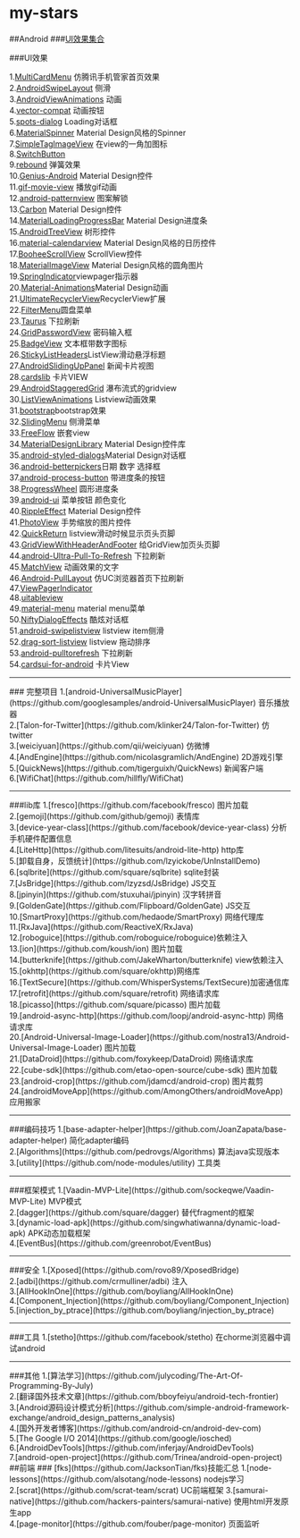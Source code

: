 # my-stars
##Android
###[UI效果集合](https://github.com/wasabeef/awesome-android-ui)

###UI效果

1.[MultiCardMenu](https://github.com/wujingchao/MultiCardMenu) 仿腾讯手机管家首页效果
<br>
2.[AndroidSwipeLayout](https://github.com/daimajia/AndroidSwipeLayout)
侧滑
<br>
3.[AndroidViewAnimations](https://github.com/daimajia/AndroidViewAnimations) 动画<br>
4.[vector-compat](https://github.com/wnafee/vector-compat) 动画按钮<br>
5.[spots-dialog](https://github.com/d-max/spots-dialog) Loading对话框<br>
6.[MaterialSpinner](https://github.com/ganfra/MaterialSpinner) Material Design风格的Spinner<br>
7.[SimpleTagImageView](https://github.com/wujingchao/SimpleTagImageView) 在view的一角加图标<br>
8.[SwitchButton](https://github.com/kyleduo/SwitchButton)<br>
9.[rebound](https://github.com/facebook/rebound) 弹簧效果<br>
10.[Genius-Android](https://github.com/qiujuer/Genius-Android) Material Design控件<br>
11.[gif-movie-view](https://github.com/sbakhtiarov/gif-movie-view) 播放gif动画<br>
12.[android-patternview](https://github.com/geftimov/android-patternview) 图案解锁<br>
13.[Carbon](https://github.com/ZieIony/Carbon) Material Design控件<br>
14.[MaterialLoadingProgressBar](https://github.com/lsjwzh/MaterialLoadingProgressBar) Material Design进度条<br>
15.[AndroidTreeView](https://github.com/bmelnychuk/AndroidTreeView) 树形控件<br>
16.[material-calendarview](https://github.com/prolificinteractive/material-calendarview) Material Design风格的日历控件<br>
17.[BooheeScrollView](https://github.com/zhaozhentao/BooheeScrollView) ScrollView控件<br>
18.[MaterialImageView](https://github.com/zhaozhentao/MaterialImageView) Material Design风格的圆角图片<br>
19.[SpringIndicator](https://github.com/chenupt/SpringIndicator)viewpager指示器<br>
20.[Material-Animations](https://github.com/lgvalle/Material-Animations)Material Design动画<br>
21.[UltimateRecyclerView](https://github.com/cymcsg/UltimateRecyclerView)RecyclerView扩展<br>
22.[FilterMenu](https://github.com/linroid/FilterMenu)圆盘菜单<br>
23.[Taurus](https://github.com/Yalantis/Taurus) 下拉刷新<br>
24.[GridPasswordView](https://github.com/Jungerr/GridPasswordView) 密码输入框<br>
25.[BadgeView](https://github.com/stefanjauker/BadgeView) 文本框带数字图标<br>
26.[StickyListHeaders](https://github.com/emilsjolander/StickyListHeaders)ListView滑动悬浮标题<br>
27.[AndroidSlidingUpPanel](https://github.com/umano/AndroidSlidingUpPanel) 新闻卡片视图<br>
28.[cardslib](https://github.com/gabrielemariotti/cardslib) 卡片VIEW<br>
29.[AndroidStaggeredGrid](https://github.com/etsy/AndroidStaggeredGrid) 瀑布流式的gridview<br>
30.[ListViewAnimations](https://github.com/nhaarman/ListViewAnimations) Listview动画效果<br>
31.[bootstrap](https://github.com/AndroidBootstrap/android-bootstrap)bootstrap效果<br>
32.[SlidingMenu](https://github.com/jfeinstein10/SlidingMenu) 侧滑菜单<br>
33.[FreeFlow](https://github.com/Comcast/FreeFlow) 嵌套view<br>
34.[MaterialDesignLibrary](https://github.com/navasmdc/MaterialDesignLibrary) Material Design控件库<br>
35.[android-styled-dialogs](https://github.com/avast/android-styled-dialogs)Material Design对话框<br>
36.[android-betterpickers](https://github.com/derekbrameyer/android-betterpickers)日期 数字 选择框<br>
37.[android-process-button](https://github.com/dmytrodanylyk/android-process-button) 带进度条的按钮<br>
38.[ProgressWheel](https://github.com/Todd-Davies/ProgressWheel) 圆形进度条<br>
39.[android-ui](https://github.com/markushi/android-ui) 菜单按钮 颜色变化<br>
40.[RippleEffect](https://github.com/traex/RippleEffect) Material Design控件<br>
41.[PhotoView](https://github.com/chrisbanes/PhotoView) 手势缩放的图片控件<br>
42.[QuickReturn](https://github.com/lawloretienne/QuickReturn) listview滑动时候显示页头页脚<br>
43.[GridViewWithHeaderAndFooter](https://github.com/liaohuqiu/android-GridViewWithHeaderAndFooter) 给GridView加页头页脚<br>
44.[android-Ultra-Pull-To-Refresh](https://github.com/liaohuqiu/android-Ultra-Pull-To-Refresh) 下拉刷新<br>
45.[MatchView](https://github.com/Rogero0o/MatchView) 动画效果的文字<br>
46.[Android-PullLayout](https://github.com/BlueMor/Android-PullLayout) 仿UC浏览器首页下拉刷新<br>
47.[ViewPagerIndicator](https://github.com/JakeWharton/ViewPagerIndicator)<br>
48.[uitableview](https://github.com/thiagolocatelli/android-uitableview) <br>
49.[material-menu](https://github.com/balysv/material-menu) material menu菜单<br>
50.[NiftyDialogEffects](https://github.com/sd6352051/NiftyDialogEffects) 酷炫对话框<br>
51.[android-swipelistview](https://github.com/47deg/android-swipelistview) listview item侧滑<br>
52.[drag-sort-listview](https://github.com/bauerca/drag-sort-listview) listview 拖动排序<br>
53.[android-pulltorefresh](https://github.com/johannilsson/android-pulltorefresh) 下拉刷新<br>
54.[cardsui-for-android](https://github.com/nadavfima/cardsui-for-android) 卡片View<br>






<hr>
### 完整项目
1.[android-UniversalMusicPlayer](https://github.com/googlesamples/android-UniversalMusicPlayer) 音乐播放器<br>
2.[Talon-for-Twitter](https://github.com/klinker24/Talon-for-Twitter) 仿twitter<br>
3.[weiciyuan](https://github.com/qii/weiciyuan) 仿微博<br>
4.[AndEngine](https://github.com/nicolasgramlich/AndEngine) 2D游戏引擎<br>
5.[QuickNews](https://github.com/tigerguixh/QuickNews) 新闻客户端<br>
6.[WifiChat](https://github.com/hillfly/WifiChat)<br>
<hr>
###lib库
1.[fresco](https://github.com/facebook/fresco) 图片加载<br>
2.[gemoji](https://github.com/github/gemoji) 表情库<br>
3.[device-year-class](https://github.com/facebook/device-year-class) 分析手机硬件配置信息<br>
4.[LiteHttp](https://github.com/litesuits/android-lite-http) http库<br>
5.[卸载自身，反馈统计](https://github.com/lzyickobe/UnInstallDemo)<br>
6.[sqlbrite](https://github.com/square/sqlbrite) sqlite封装<br>
7.[JsBridge](https://github.com/lzyzsd/JsBridge) JS交互<br>
8.[jpinyin](https://github.com/stuxuhai/jpinyin) 汉字转拼音<br>
9.[GoldenGate](https://github.com/Flipboard/GoldenGate) JS交互<br>
10.[SmartProxy](https://github.com/hedaode/SmartProxy) 网络代理库<br>
11.[RxJava](https://github.com/ReactiveX/RxJava)<br>
12.[roboguice](https://github.com/roboguice/roboguice)依赖注入<br>
13.[ion](https://github.com/koush/ion) 图片加载<br>
14.[butterknife](https://github.com/JakeWharton/butterknife) view依赖注入<br>
15.[okhttp](https://github.com/square/okhttp)网络库<br>
16.[TextSecure](https://github.com/WhisperSystems/TextSecure)加密通信库<br>
17.[retrofit](https://github.com/square/retrofit) 网络请求库<br>
18.[picasso](https://github.com/square/picasso) 图片加载<br>
19.[android-async-http](https://github.com/loopj/android-async-http) 网络请求库<br>
20.[Android-Universal-Image-Loader](https://github.com/nostra13/Android-Universal-Image-Loader) 图片加载<br>
21.[DataDroid](https://github.com/foxykeep/DataDroid) 网络请求库<br>
22.[cube-sdk](https://github.com/etao-open-source/cube-sdk) 图片加载<br>
23.[android-crop](https://github.com/jdamcd/android-crop) 图片裁剪<br>
24.[androidMoveApp](https://github.com/AmongOthers/androidMoveApp) 应用搬家<br>
<hr>
###编码技巧
1.[base-adapter-helper](https://github.com/JoanZapata/base-adapter-helper)
 简化adapter编码<br>
 2.[Algorithms](https://github.com/pedrovgs/Algorithms) 算法java实现版本<br>
 3.[utility](https://github.com/node-modules/utility) 工具类<br>

 <hr>
###框架模式
  1.[Vaadin-MVP-Lite](https://github.com/sockeqwe/Vaadin-MVP-Lite) MVP模式<br>
  2.[dagger](https://github.com/square/dagger) 替代fragment的框架<br>
  3.[dynamic-load-apk](https://github.com/singwhatiwanna/dynamic-load-apk) APK动态加载框架<br>
  4.[EventBus](https://github.com/greenrobot/EventBus)

  <hr>
###安全
 1.[Xposed](https://github.com/rovo89/XposedBridge)<br>
 2.[adbi](https://github.com/crmulliner/adbi) 注入<br>
 3.[AllHookInOne](https://github.com/boyliang/AllHookInOne)<br>
 4.[Component_Injection](https://github.com/boyliang/Component_Injection)<br>
 5.[injection_by_ptrace](https://github.com/boyliang/injection_by_ptrace)<br>

<hr>
###工具
1.[stetho](https://github.com/facebook/stetho) 在chorme浏览器中调试android
<hr>
###其他
1.[算法学习](https://github.com/julycoding/The-Art-Of-Programming-By-July)<br>
2.[翻译国外技术文章](https://github.com/bboyfeiyu/android-tech-frontier)<br>
3.[Android源码设计模式分析](https://github.com/simple-android-framework-exchange/android_design_patterns_analysis)<br>
4.[国外开发者博客](https://github.com/android-cn/android-dev-com)<br>
5.[The Google I/O 2014](https://github.com/google/iosched)<br>
6.[AndroidDevTools](https://github.com/inferjay/AndroidDevTools)<br>
7.[android-open-project](https://github.com/Trinea/android-open-project)
##前端
### [fks](https://github.com/JacksonTian/fks)技能汇总
1.[node-lessons](https://github.com/alsotang/node-lessons) nodejs学习<br>
2.[scrat](https://github.com/scrat-team/scrat) UC前端框架
3.[samurai-native](https://github.com/hackers-painters/samurai-native) 使用html开发原生app<br>
4.[page-monitor](https://github.com/fouber/page-monitor) 页面监听

